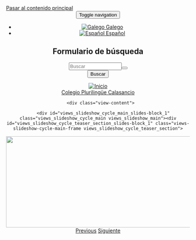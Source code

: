 <!DOCTYPE html PUBLIC "-//W3C//DTD XHTML+RDFa 1.0//EN"
  "http://www.w3.org/MarkUp/DTD/xhtml-rdfa-1.dtd">
<html lang="es" dir="ltr">
<head profile="http://www.w3.org/1999/xhtml/vocab">
  <meta charset="utf-8">
  <meta name="viewport" content="width=device-width, initial-scale=1.0">
  <meta http-equiv="Content-Type" content="text/html; charset=utf-8" />
<link rel="shortcut icon" href="http://www.colegiocalasanciop.com/sites/www.colegiocalasanciop.com/files/escudo4_0.gif" type="image/gif" />
<meta property="og:site_name" content="Colegio Plurilingüe Calasancio " />
<meta property="og:title" content="hola mundo" />
<meta name="Generator" content="Drupal 7 (http://drupal.org)" />
  <title>Colegio Plurilingüe Calasancio</title>
  <link type="text/css" rel="stylesheet" href="http://www.colegiocalasanciop.com/sites/www.colegiocalasanciop.com/files/css/css_W4LQ-7s5PWc1JVEC2lsBfaVX6hF8SoJdKHmlmfKJ3nw.css" media="all" />
<link type="text/css" rel="stylesheet" href="http://www.colegiocalasanciop.com/sites/www.colegiocalasanciop.com/files/css/css_-TNq6F6EH1K3WcBMUMQP90OkyCq0Lyv1YnyoEj3kxiU.css" media="screen" />
<link type="text/css" rel="stylesheet" href="http://www.colegiocalasanciop.com/sites/www.colegiocalasanciop.com/files/css/css_vZ_wrMQ9Og-YPPxa1q4us3N7DsZMJa-14jShHgRoRNo.css" media="all" />
<link type="text/css" rel="stylesheet" href="http://www.colegiocalasanciop.com/sites/www.colegiocalasanciop.com/files/css/css_PEoaP8Kf7SMBaet8U5m4aNVtI8_vDOwxEJo4P9JD_YI.css" media="all" />
<link type="text/css" rel="stylesheet" href="http://www.colegiocalasanciop.com/sites/www.colegiocalasanciop.com/files/css/css_KEyRBCAT0wab83FiApzTiDvgb61zbtSfl4qpXpCslQA.css" media="all" />
<link type="text/css" rel="stylesheet" href="http://www.colegiocalasanciop.com/sites/www.colegiocalasanciop.com/files/css/css_bdUkIAkjvZQdXEIoUuQ05erkiulcgLEmYvEvTC6tbv4.css" media="all" />
  <!-- HTML5 element support for IE6-8 -->
  <!--[if lt IE 9]>
    <script src="//html5shiv.googlecode.com/svn/trunk/html5.js"></script>
  <![endif]-->
</head>
<body class="html front not-logged-in one-sidebar sidebar-second page-home i18n-es" >
  <div id="skip-link">
    <a href="#main-content" class="element-invisible element-focusable">Pasar al contenido principal</a>
  </div>
    
<div id="header_wrapper">
    <header id="navbar" role="banner" class="navbar container navbar-default">
        <div class="navbar-header">
            <div id="barraNav" class="col-sm-16 col-sm-offset-8">
                <div class="row">
                    <div class="col-xs-13 col-sm-16 no-padding-right">
                        <button id="btnMenuRsp" type="button" class="navbar-toggle" data-toggle="collapse" data-target=".navbar-collapse">
                            <span class="sr-only">Toggle navigation</span>
                            <span class="icon-bar"></span>
                            <span class="icon-bar"></span>
                            <span class="icon-bar"></span>
                        </button>
<!--                        <a id="btnContactoRsp" class="visible-xs glyphicon glyphicon-envelope" href="--><!--/contact" role="button"></a>-->
                          <div class="region region-header-topright">
    <ul class="language-switcher-locale-url"><li class="gl first"><a href="/gl" class="language-link" xml:lang="gl"><img class="language-icon" src="http://www.colegiocalasanciop.com/sites/all/themes/micole_responsiv/img/flags/gl.png" alt="Galego" title="Galego" /> Galego</a></li>
<li class="es last active"><a href="/es" class="language-link active" xml:lang="es"><img class="language-icon" src="http://www.colegiocalasanciop.com/sites/all/themes/micole_responsiv/img/flags/es.png" alt="Español" title="Español" /> Español</a></li>
</ul>  </div>
                    </div>
                    <div class="col-xs-11 col-sm-8 pull-right no-padding-left">
                          <div class="region region-search">
    <form class="form-search content-search" action="/es" method="post" id="search-block-form" accept-charset="UTF-8"><div>
      <h2 class="element-invisible">Formulario de búsqueda</h2>
    <div class="input-group input-group-sm"><input title="Escriba lo que quiere buscar." placeholder="Buscar" class="form-control form-text" type="text" id="edit-search-block-form--2" name="search_block_form" value="" size="15" maxlength="128" /><span class="input-group-btn"><button type="submit" class="btn btn-default btn-buscar"><span class="glyphicon glyphicon-search"></span></button></span></div><div class="form-actions form-wrapper form-group" id="edit-actions"><button class="element-invisible btn btn-default form-submit" id="edit-submit" name="op" value="Buscar" type="submit">Buscar</button>
</div><input type="hidden" name="form_build_id" value="form-9OwAoShFOmw18YgH12o5zbv8U7Nbh8HyW416dGvfSJ4" />
<input type="hidden" name="form_id" value="search_block_form" />


</div></form>  </div>
                    </div>
                </div>
            </div>
            <div id="logoSitename" class="col-xs-24">
                <div class="row">
                    <div class="col-xs-4 col-sm-4 col-md-4">
                                                <a class="logo navbar-btn" href="/es" title="Inicio">
                            <img class="img-responsive" src="http://www.colegiocalasanciop.com/sites/www.colegiocalasanciop.com/files/escudo4.gif" alt="Inicio" />
                        </a>
                                        </div>
                    <div class="col-xs-20 col-sm-20 col-md-20">
                                                                                    <div id="site-name">
                                    <a href="/es" title="Inicio" rel="home">Colegio Plurilingüe Calasancio </a>
                                </div>
                                                                                                </div>
                </div>
            </div>
            <div id="slideshowHeader" class="col-xs-24">
                                      <div class="region region-header">
    <div class="view view-slides view-id-slides view-display-id-block view-dom-id-28f09a82542a4107449e7782535d02c0">
        
  
  
      <div class="view-content">
      
<div class="skin-default row">
    <div class="col-xs-24">
        
        <div id="views_slideshow_cycle_main_slides-block_1" class="views_slideshow_cycle_main views_slideshow_main"><div id="views_slideshow_cycle_teaser_section_slides-block_1" class="views-slideshow-cycle-main-frame views_slideshow_cycle_teaser_section">
  <div id="views_slideshow_cycle_div_slides-block_1_0" class="views-slideshow-cycle-main-frame-row views_slideshow_cycle_slide views_slideshow_slide views-row-1 views-row-first views-row-odd" >
  <div class="views-slideshow-cycle-main-frame-row-item views-row views-row-0 views-row-odd views-row-first">
      <div class="slide--imagen">
        <div class="field-content">
<img class="img-responsive" src="http://www.colegiocalasanciop.com/sites/www.colegiocalasanciop.com/files/styles/cabecera/public/slide/2021/10/weblema2021-7_0.jpg?itok=G1k8FKSv" width="1000" height="250" alt="" title="" />
</div>    </div>
    

</div>
</div>
</div>
</div>
                    <span id="views_slideshow_controls_text_previous_slides-block_1" class="views-slideshow-controls-text-previous views_slideshow_controls_text_previous"><a href="#">Previous</a></span>
<span id="views_slideshow_controls_text_next_slides-block_1" class="views-slideshow-controls-text-next views_slideshow_controls_text_next"><a href="#">Siguiente</a></span>
            </div>
</div>
    </div>
  
  
  
  
  
  
</div>  </div>
                            </div>
        </div>
